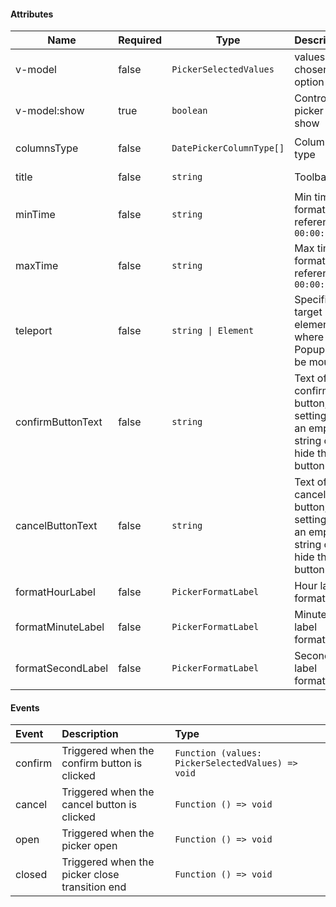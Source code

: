 #### Attributes

| Name              | Required | Type                     | Description                                                               | Default                        |
| ----------------- | -------- | ------------------------ | ------------------------------------------------------------------------- | ------------------------------ |
| v-model           | false    | `PickerSelectedValues`   | values of chosen option                                                   | —                              |
| v-model:show      | true     | `boolean`                | Control picker show                                                       | —                              |
| columnsType       | false    | `DatePickerColumnType[]` | Columns type                                                              | `['hour', 'minute', 'second']` |
| title             | false    | `string`                 | Toolbar title                                                             | `Select Time`                  |
| minTime           | false    | `string`                 | Min time, format reference `00:00:00`                                     | —                              |
| maxTime           | false    | `string`                 | Max time, format reference `00:00:00`                                     | —                              |
| teleport          | false    | `string \| Element`      | Specifies a target element where Popup will be mounted                    | `body`                         |
| confirmButtonText | false    | `string`                 | Text of confirm button, setting it as an empty string can hide the button | `Confirm`                      |
| cancelButtonText  | false    | `string`                 | Text of cancel button, setting it as an empty string can hide the button  | `Cancel`                       |
| formatHourLabel   | false    | `PickerFormatLabel`      | Hour label formatter                                                      | —                              |
| formatMinuteLabel | false    | `PickerFormatLabel`      | Minute label formatter                                                    | —                              |
| formatSecondLabel | false    | `PickerFormatLabel`      | Second label formatter                                                    | —                              |

#### Events

| Event   | Description                                    | Type                                              |
| :------ | :--------------------------------------------- | :------------------------------------------------ |
| confirm | Triggered when the confirm button is clicked   | `Function (values: PickerSelectedValues) => void` |
| cancel  | Triggered when the cancel button is clicked    | `Function () => void`                             |
| open    | Triggered when the picker open                 | `Function () => void`                             |
| closed  | Triggered when the picker close transition end | `Function () => void`                             |
